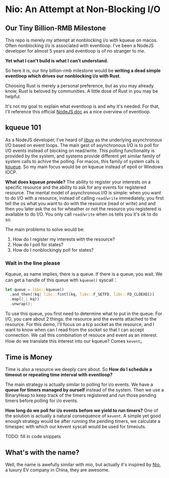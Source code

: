 # Nio: An Attempt at Non-Blocking I/O

## Our Tiny Billion-RMB Milestone

This repo is merely my attempt at nonblocking i/o with kqueue on macos. Often nonblocking i/o is associated with eventloop. I've been a NodeJS developer for almost 5 years and eventloop is of no stranger to me.

**Yet what I can't build is what I can't understand.**

So here it is, our tiny billion-rmb milestone would be **writing a dead simple eventloop which drives our nonblocking i/o with Rust**.

Choosing Rust is merely a personal preference, but as you may already know, Rust is beloved by communities. A little dose of Rust in you may be helpful.

It's not my goal to explain what eventloop is and why it's needed. For that, I'll reference this official [NodeJS doc](https://nodejs.org/en/docs/guides/event-loop-timers-and-nexttick/) as a nice overview of eventloop.

## kqueue 101

As a NodeJS developer, I've heard of [libuv](#) as the underlying asynchronous I/O based on event loops. The main gest of asynchronous I/O is to poll for I/O events instead of blocking on read/write. This polling functionality is provided by the system, and systems provide different yet similar family of system calls to achive the polling. For macos, this family of system calls is [kqueue](https://man.openbsd.org/kqueue.2). So my main focus would be on kqueue instead of epoll or Windows IOCP.

**What does kqueue provide?** The ability to register your interests on a specific resource and the ability to ask for any events for registered resource. The mental model of asynchronous I/O is simple: when you want to do I/O with a resource, instead of calling `read`/`write` immediately, you first tell the os what you want to do with the resource (read or write) and and then you later ask the os for wheather or not the resource you registered is available to do I/O. You only call `read`/`write` when os tells you it's ok to do so. 

The main problems to solve would be:

1. How do I register my interests with the resource?
2. How do I poll for states?
3. How do I nonblockingly poll for states?

### Wait in the line please

Kqueue, as name implies, there is a queue. If there is a queue, you wait. We can get a handle of this queue with `kqueue()` syscall：
```rust
let queue = libc::kqueue()
  .and_then(|kq| libc::fcntl(kq, libc::F_SETFD, libc::FD_CLOEXEC))
  .map(|_| kq))
  .unwrap();
```

To use this queue, you first need to determine what to put in the queue. For I/O, you care about 2 things: the resource and the events attached to the resource. For this demo, I'll focus on a tcp socket as the resource, and I want to know when can I read from the socket so that I can accept connection. We call this combination of resouce and event as an interest. How do we translate this interest into our kqueue? Comes `kevent`。

## Time is Money

Time is also a resource we deeply care about. So **How do I schedule a timeout or repeating time interval with eventloop?**

The main strategy is actually similar to polling for i/o events. We have a **queue for timers managed by ourself** instead of the system. Then we use a BinaryHeap to keep track of the timers registered and run those pending timers before polling for i/o events. 

**How long do we poll for i/o events before we yield to run timers?** One of the solution is actually a natural consequence of `kevent`. A simple yet good enough strategy would be after running the pending timers, we calculate a timespec with which our kevent syscall would be used for timeouts. 

TODO: fill in code snippets

## What's with the name?

Well, the name is awefully similar with mio, but actually it's inspired by [Nio](https://www.nio.cn/), a luxury EV company in China, they are awesome.
